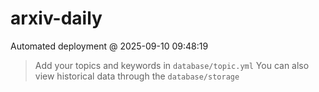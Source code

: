 # arxiv-daily
 Automated deployment @ 2025-09-10 09:48:19
> Add your topics and keywords in `database/topic.yml` 
> You can also view historical data through the `database/storage` 
